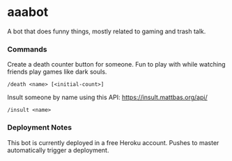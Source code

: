 # aaabot

A bot that does funny things, mostly related to gaming and trash talk.

### Commands

Create a death counter button for someone. Fun to play with while watching friends play games like dark souls.
```
/death <name> [<initial-count>]
```

Insult someone by name using this API: https://insult.mattbas.org/api/
```
/insult <name>
```

### Deployment Notes

This bot is currently deployed in a free Heroku account. Pushes to master automatically trigger a deployment.
